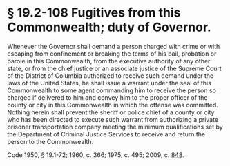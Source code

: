# § 19.2-108 Fugitives from this Commonwealth; duty of Governor.

<p>Whenever the Governor shall demand a person charged with crime or with escaping from confinement or breaking the terms of his bail, probation or parole in this Commonwealth, from the executive authority of any other state, or from the chief justice or an associate justice of the Supreme Court of the District of Columbia authorized to receive such demand under the laws of the United States, he shall issue a warrant under the seal of this Commonwealth to some agent commanding him to receive the person so charged if delivered to him and convey him to the proper officer of the county or city in this Commonwealth in which the offense was committed. Nothing herein shall prevent the sheriff or police chief of a county or city who has been directed to execute such warrant from authorizing a private prisoner transportation company meeting the minimum qualifications set by the Department of Criminal Justice Services to receive and return the person to the Commonwealth.</p><p>Code 1950, § 19.1-72; 1960, c. 366; 1975, c. 495; 2009, c. <a href='http://lis.virginia.gov/cgi-bin/legp604.exe?091+ful+CHAP0848'>848</a>.</p>